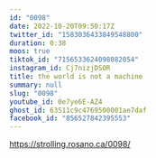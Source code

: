 ```yaml
---
id: "0098"
date: 2022-10-20T09:50:17Z
twitter_id: "1583036433849548800"
duration: 0:38
moos: true
tiktok_id: "7156533624098082054"
instagram_id: Cj7nizjDSOR
title: the world is not a machine
summary: null
slug: "0098"
youtube_id: 0e7ye6E-AZ4
ghost_id: 63511c9c4769500001ae7daf
facebook_id: "856527842395553"
---
```

https://strolling.rosano.ca/0098/
